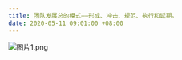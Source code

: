 ```yaml
---
title: 团队发展总的模式——形成、冲击、规范、执行和延期。
date: 2020-05-11 09:01:00 +08:00
---
```


![图片1.png](/uploads/%E5%9B%BE%E7%89%871.png)